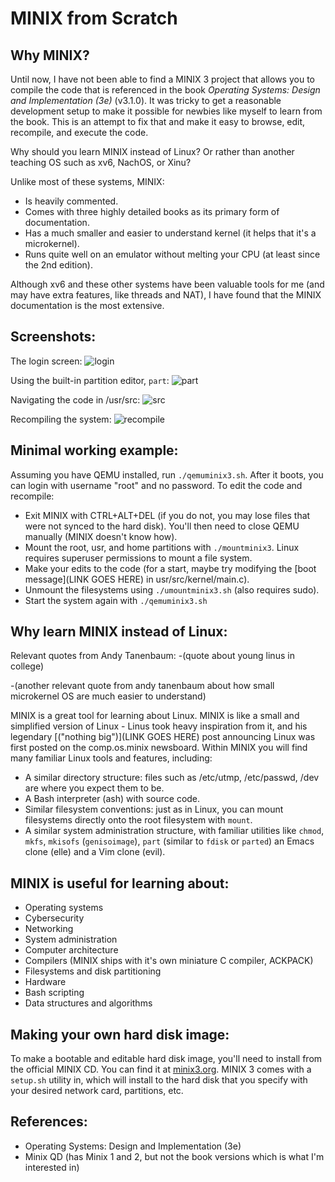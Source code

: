 # MINIX from Scratch

## Why MINIX?

Until now, I have not been able to find a MINIX 3 project that allows you to compile the code that is referenced in the book *Operating Systems: Design and Implementation (3e)* (v3.1.0). It was tricky to get a reasonable development setup to make it possible for newbies like myself to learn from the book. This is an attempt to fix that and make it easy to browse, edit, recompile, and execute the code.

Why should you learn MINIX instead of Linux? Or rather than another teaching OS such as xv6, NachOS, or Xinu?

Unlike most of these systems, MINIX:

- Is heavily commented.
- Comes with three highly detailed books as its primary form of documentation.
- Has a much smaller and easier to understand kernel (it helps that it's a microkernel).
- Runs quite well on an emulator without melting your CPU (at least since the 2nd edition).

Although xv6 and these other systems have been valuable tools for me (and may have extra features, like threads and NAT), I have found that the MINIX documentation is the most extensive.

## Screenshots:

The login screen:
![login](https://github.com/o-oconnell/minixfromscratch/blob/main/screenshots/minixlogin.png)

Using the built-in partition editor, `part`:
![part](https://github.com/o-oconnell/minixfromscratch/blob/main/screenshots/part.png)

Navigating the code in /usr/src:
![src](https://github.com/o-oconnell/minixfromscratch/blob/main/screenshots/src.png)

Recompiling the system:
![recompile](https://github.com/o-oconnell/minixfromscratch/blob/main/screenshots/minixcompile.png)

## Minimal working example:
Assuming you have QEMU installed, run `./qemuminix3.sh`. After it boots, you can login with username "root" and no password. To edit the code and recompile:

- Exit MINIX with CTRL+ALT+DEL (if you do not, you may lose files that were not synced to the hard disk). You'll then need to close QEMU manually (MINIX doesn't know how).
- Mount the root, usr, and home partitions with `./mountminix3`. Linux requires superuser permissions to mount a file system.
- Make your edits to the code (for a start, maybe try modifying the [boot message](LINK GOES HERE) in usr/src/kernel/main.c).
- Unmount the filesystems using `./umountminix3.sh` (also requires sudo).
- Start the system again with `./qemuminix3.sh`

## Why learn MINIX instead of Linux:

Relevant quotes from Andy Tanenbaum:
-(quote about young linus in college)

-(another relevant quote from andy tanenbaum about how small microkernel OS are much easier to understand)


MINIX is a great tool for learning about Linux. MINIX is like a small and simplified version of Linux - Linus took heavy inspiration from it, and his legendary [("nothing big")](LINK GOES HERE) post announcing Linux was first posted on the comp.os.minix newsboard. Within MINIX you will find many familiar Linux tools and features, including:

- A similar directory structure: files such as /etc/utmp, /etc/passwd, /dev are where you expect them to be.
- A Bash interpreter (ash) with source code.
- Similar filesystem conventions: just as in Linux, you can mount filesystems directly onto the root filesystem with `mount`.
- A similar system administration structure, with familiar utilities like `chmod`, `mkfs`, `mkisofs` (`genisoimage`), `part` (similar to `fdisk` or `parted`) an Emacs clone (elle) and a Vim clone (evil). 

## MINIX is useful for learning about:

- Operating systems 
- Cybersecurity
- Networking 
- System administration
- Computer architecture
- Compilers (MINIX ships with it's own miniature C compiler, ACKPACK)
- Filesystems and disk partitioning
- Hardware
- Bash scripting
- Data structures and algorithms

## Making your own hard disk image:
To make a bootable and editable hard disk image, you'll need to install from the official MINIX CD. You can find it at [minix3.org](minix3.org). MINIX 3 comes with a `setup.sh` utility in, which will install to the hard disk that you specify with your desired network card, partitions, etc.

## References:
- Operating Systems: Design and Implementation (3e)
- Minix QD (has Minix 1 and 2, but not the book versions which is what I'm interested in)
